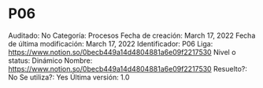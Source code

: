 # P06

Auditado: No
Categoría: Procesos
Fecha de creación: March 17, 2022
Fecha de última modificación: March 17, 2022
Identificador: P06
Liga: https://www.notion.so/0becb449a14d4804881a6e09f2217530 
Nivel o status: Dinámico
Nombre: https://www.notion.so/0becb449a14d4804881a6e09f2217530 
Resuelto?: No
Se utiliza?: Yes
Última versión: 1.0